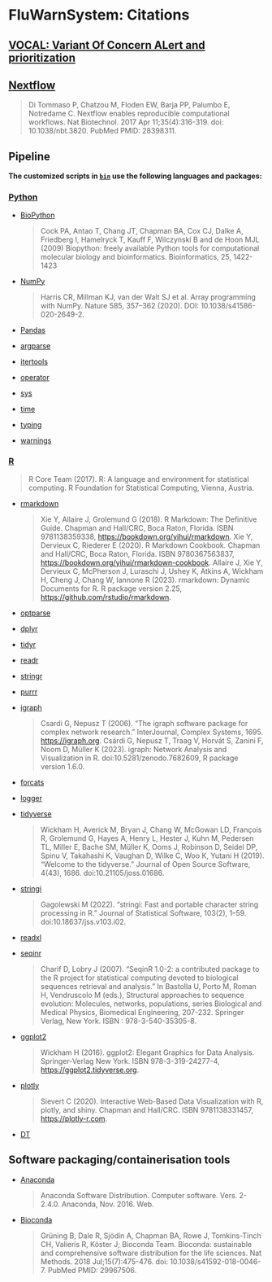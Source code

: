 # FluWarnSystem: Citations

## [VOCAL: Variant Of Concern ALert and prioritization](https://github.com/rki-mf1/vocal)

## [Nextflow](https://pubmed.ncbi.nlm.nih.gov/28398311/)
> Di Tommaso P, Chatzou M, Floden EW, Barja PP, Palumbo E, Notredame C. Nextflow enables reproducible computational workflows. Nat Biotechnol. 2017 Apr 11;35(4):316-319. doi: 10.1038/nbt.3820. PubMed PMID: 28398311.


## Pipeline 

**The customized scripts in [`bin`](bin) use the following languages and packages:**

### [Python](https://www.python.org/) 

- [BioPython](https://biopython.org)
  > Cock PA, Antao T, Chang JT, Chapman BA, Cox CJ, Dalke A, Friedberg I, Hamelryck T, Kauff F, Wilczynski B and de Hoon MJL (2009) Biopython: freely available Python tools for computational molecular biology and bioinformatics. Bioinformatics, 25, 1422-1423

- [NumPy](https://numpy.org)
  > Harris CR, Millman KJ, van der Walt SJ et al. Array programming with NumPy. Nature 585, 357–362 (2020). DOI: 10.1038/s41586-020-2649-2. 

- [Pandas](https://pandas.pydata.org)

- [argparse](https://docs.python.org/3/library/argparse.html)

- [itertools](https://docs.python.org/3/library/itertools.html)

- [operator](https://docs.python.org/3/library/operator.html)

- [sys](https://docs.python.org/3/library/sys.html)

- [time](https://docs.python.org/3/library/time.html)

- [typing](https://docs.python.org/3/library/typing.html)

- [warnings](https://docs.python.org/3/library/warnings.html)

### [R](https://www.R-project.org/)
> R Core Team (2017). R: A language and environment for statistical computing. R Foundation for Statistical Computing, Vienna, Austria.

- [rmarkdown](https://CRAN.R-project.org/package=rmarkdown)
  > Xie Y, Allaire J, Grolemund G (2018). R Markdown: The Definitive Guide. Chapman and Hall/CRC, Boca Raton, Florida. ISBN 9781138359338, https://bookdown.org/yihui/rmarkdown.
  > Xie Y, Dervieux C, Riederer E (2020). R Markdown Cookbook. Chapman and Hall/CRC, Boca Raton, Florida. ISBN 9780367563837, https://bookdown.org/yihui/rmarkdown-cookbook.
  > Allaire J, Xie Y, Dervieux C, McPherson J, Luraschi J, Ushey K, Atkins A, Wickham H, Cheng J, Chang W, Iannone R (2023). rmarkdown: Dynamic Documents for R. R package version 2.25, https://github.com/rstudio/rmarkdown.

- [optparse](https://CRAN.R-project.org/package=optparse)

- [dplyr](https://CRAN.R-project.org/package=dplyr)

- [tidyr](https://CRAN.R-project.org/package=tidyr)

- [readr](https://CRAN.R-project.org/package=readr)

- [stringr](https://CRAN.R-project.org/package=stringr)

- [purrr](https://CRAN.R-project.org/package=purrr)

- [igraph](https://CRAN.R-project.org/package=igraph)
  > Csardi G, Nepusz T (2006). “The igraph software package for complex network research.” InterJournal, Complex Systems, 1695. https://igraph.org.
  > Csárdi G, Nepusz T, Traag V, Horvát S, Zanini F, Noom D, Müller K (2023). igraph: Network Analysis and Visualization in R. doi:10.5281/zenodo.7682609, R package version 1.6.0.

- [forcats](https://CRAN.R-project.org/package=forcats)

- [logger](https://CRAN.R-project.org/package=logger)

- [tidyverse](https://CRAN.R-project.org/package=tidyverse)
  > Wickham H, Averick M, Bryan J, Chang W, McGowan LD, François R, Grolemund G, Hayes A, Henry L, Hester J, Kuhn M, Pedersen TL, Miller E, Bache SM, Müller K, Ooms J, Robinson D, Seidel DP, Spinu V, Takahashi K, Vaughan D, Wilke C, Woo K, Yutani H (2019). “Welcome to the tidyverse.” Journal of Open Source Software, 4(43), 1686. doi:10.21105/joss.01686.

- [stringi](https://CRAN.R-project.org/package=stringi)
  > Gagolewski M (2022). “stringi: Fast and portable character string processing in R.” Journal of Statistical Software, 103(2), 1–59. doi:10.18637/jss.v103.i02.

- [readxl](https://CRAN.R-project.org/package=readxl)

- [seqinr](https://CRAN.R-project.org/package=seqinr)
  > Charif D, Lobry J (2007). “SeqinR 1.0-2: a contributed package to the R project for statistical computing devoted to biological sequences retrieval and analysis.” In Bastolla U, Porto M, Roman H, Vendruscolo M (eds.), Structural approaches to sequence evolution: Molecules, networks, populations, series Biological and Medical Physics, Biomedical Engineering, 207-232. Springer Verlag, New York. ISBN : 978-3-540-35305-8.

- [ggplot2](https://CRAN.R-project.org/package=ggplot2)
  > Wickham H (2016). ggplot2: Elegant Graphics for Data Analysis. Springer-Verlag New York. ISBN 978-3-319-24277-4, https://ggplot2.tidyverse.org.

- [plotly](https://CRAN.R-project.org/package=plotly)
  > Sievert C (2020). Interactive Web-Based Data Visualization with R, plotly, and shiny. Chapman and Hall/CRC. ISBN 9781138331457, https://plotly-r.com.

- [DT](https://CRAN.R-project.org/package=DT)


## Software packaging/containerisation tools

- [Anaconda](https://anaconda.com)
  > Anaconda Software Distribution. Computer software. Vers. 2-2.4.0. Anaconda, Nov. 2016. Web.

- [Bioconda](https://pubmed.ncbi.nlm.nih.gov/29967506/)
  > Grüning B, Dale R, Sjödin A, Chapman BA, Rowe J, Tomkins-Tinch CH, Valieris R, Köster J; Bioconda Team. Bioconda: sustainable and comprehensive software distribution for the life sciences. Nat Methods. 2018 Jul;15(7):475-476. doi: 10.1038/s41592-018-0046-7. PubMed PMID: 29967506.

